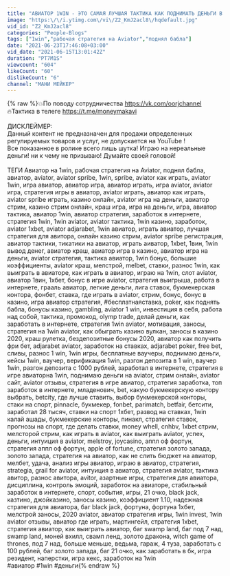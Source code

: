 ```yaml
---
title: "АВИАТОР 1WIN - ЭТО САМАЯ ЛУЧШАЯ ТАКТИКА КАК ПОДНИМАТЬ ДЕНЬГИ В АВИАТОРЕ AVIATOR SPRIBE"
image: "https:\/\/i.ytimg.com\/vi\/Z2_KmJ2acl8\/hqdefault.jpg"
vid_id: "Z2_KmJ2acl8"
categories: "People-Blogs"
tags: ["1win","рабочая стратегия на Aviator","поднял бабла"]
date: "2021-06-23T17:46:08+03:00"
vid_date: "2021-06-15T13:01:42Z"
duration: "PT7M1S"
viewcount: "604"
likeCount: "60"
dislikeCount: "6"
channel: "МАНИ МЕЙКЕР"
---
```

{% raw %}💥По поводу сотрудничества <a rel="nofollow" target="blank" href="https://vk.com/oorjchannel​">https://vk.com/oorjchannel​</a><br />🔥Тактика в телеге <a rel="nofollow" target="blank" href="https://t.me/moneymakavi">https://t.me/moneymakavi</a><br /><br />ДИСКЛЕЙМЕР:<br />Данный контент не предназначен для продажи определенных регулируемых товаров и услуг, не допускается на YouTube !<br />Все показанное в ролике всего лишь шутка! Играю на нереальные деньги! ни к чему не призываю! Думайте своей головой!<br /><br />ТЕГИ Авиатор на 1win, рабочая стратегия на Aviator, поднял бабла, авиатор, aviator, aviator spribe, 1win, spribe, aviator как играть, aviator 1win, игра авиатор, авиатор игра, авиатор играть, игра aviator, aviator игра, стратегия игры в авиатор, aviator играть, авиатор как играть, aviator spribe играть, казино онлайн, aviator игра на деньги, авиатор стрим, казино стрим онлайн, краш игра, игра на деньги, игра, авиатор тактика, авиатор 1win, авиатор стратегия, заработок в интернете, стратегия 1win, 1win aviator, aviator тактика, 1win казино, заработок, aviator 1xbet, aviator adjarabet, 1win авиатор, играть авиатор, лучшая стратегия для авитора, онлайн казино стрим, aviator spribe регистрация, авиатор тактики, тикатики на авиатор, играть аиватор, 1xbet, 1вин, 1win вывод денег, авиатор краш, авиатор игра в казино, авиатор игра на деньги, aviator стратегия, тактика авиатор, 1win бонус, большие коэффициенты, aviator краш, мелстрой, melbet, ставки, разнос 1win, как выиграть в авиаторе, как играть в авиатор, играю на 1win, слот aviator, авиатор 1вин, 1хбет, бонус в игре aviator, стратегия выигрыша, работа в интернете, грааль авиатор, легкие деньги, лига ставок, букмекерская контора, фонбет, ставка, где играть в aviator, стрим, бонус, бонус в казино, игра авиатор стратегия, #бесплатнаяставка​, poker, как поднять бабла, бонусы казино, gambling, aviator 1 win, инвестиция в себя, работа над собой, тактика, промокод, olymp trade, делай деньги, как заработать в интернете, стратегия 1win aviator, мотивация, заносы, стратегия на 1win aviator, как обыграть казино вулкан, заносы в казино 2020, краш рулетка, бездепозитные бонусы 2020, авиатор как получить фри бет, adjarabet aviator, заработок на ставках, adjarabet poker, free bet, сливы, разнос 1 win, 1win игры, бесплатные ваучеры, поднимаю деньги, кейсы 1win, ваучер, верификация 1win, разгон депозита в 1 win, ваучер 1win, разгон депозита с 1000 рублей, заработал в интернете, стратегия в игре авиаторна 1win, поднимаю деньги на aviator, стрим онлайн, aviator сайт, aviator отзывы, стратегия в игре авиатор, стратегия заработка, топ заработок в интернете, младенович, bet, какую букмекерскую контору выбрать, betcity, где лучше ставить, выбор букмекерской конторы, стаки на спорт, pinnacle, букмекер, fonbet, parimatch, betfair, бетсити, заработал 28 тысяч, ставки на спорт 1хбет, развод на ставках, 1win калай ашады, букмекерские конторы, пинакл, стратегия ставок, прогнозы на спорт, где делать ставки, money whell, cnhbv, 1xbet стрим, мелсторой стрим, как играть в aviator, как выиграть aviator, успех, деньги, интуиция в aviator, melstroy, joycasino, аппл оф фортун, стратегия аппл оф фортун, apple of fortune, стратегия золото запада, золото запада, стратегия на авиатор, как не слить бюджет на авиатор, мелбет, удача, анализ игры авиатор, играю в авиатор, стратегия, strategia, grail for aviator, интуиция в авиатор, стратегия aviator, тактика авитор, разнос авитора, avitor, азартные игры, стратегия для авиатора, дисциплина, контроль эмоций, заработок на авиаторе, стабильный заработок в интернете, спорт, события, игры, 21 очко, black jack, казтино, джойказино, заносы казино, коэффициент 1.10, надежная стратегия для авиатора, баг black jack, фортуна, фортуна 1хбет, мелстрой заносы, 2020 aviator, авиатор стратегия игры, 1win invest, 1win aviator отзывы, авиатор где играть, мартингейл, стратегия 1xbet, стратегия авиатор, как выиграть авиатор, баг swamp land, баг под 7 над, swamp land, моней вхилл, свамп ленд, золото дракона, witch game of thrones, под 7 над, больше меньше, ведьма, гараж, 4 туза, заработать с 100 рублей, баг золото запада, баг 21 очко, как заработать в бк, игра резидент, наперстки, игра кекс, заработок на 1win<br />#авиатор​ #1win​ #деньги{% endraw %}
